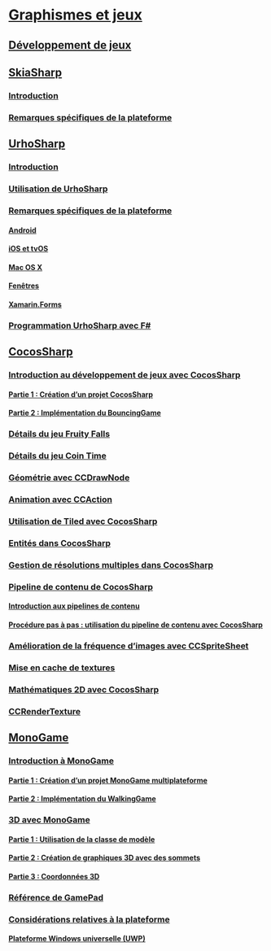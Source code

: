 # [Graphismes et jeux](index.yml)
## [Développement de jeux](game-development/index.md)
## [SkiaSharp](skiasharp/index.md)
### [Introduction](skiasharp/introduction.md)
### [Remarques spécifiques de la plateforme](skiasharp/platform.md)
## [UrhoSharp](urhosharp/index.md)
### [Introduction](urhosharp/introduction.md)
### [Utilisation de UrhoSharp](urhosharp/using.md)
### [Remarques spécifiques de la plateforme](urhosharp/platform/index.md)
#### [Android](urhosharp/platform/android.md)
#### [iOS et tvOS](urhosharp/platform/ios.md)
#### [Mac OS X](urhosharp/platform/mac.md)
#### [Fenêtres](urhosharp/platform/windows.md)
#### [Xamarin.Forms](urhosharp/platform/xamarin-forms.md)
### [Programmation UrhoSharp avec F#](urhosharp/fsharp.md)
## [CocosSharp](cocossharp/index.md)
### [Introduction au développement de jeux avec CocosSharp](cocossharp/first-game/index.md)
#### [Partie 1 : Création d’un projet CocosSharp](cocossharp/first-game/part1.md)
#### [Partie 2 : Implémentation du BouncingGame](cocossharp/first-game/part2.md)
### [Détails du jeu Fruity Falls](cocossharp/fruity-falls.md)
### [Détails du jeu Coin Time](cocossharp/cointime.md)
### [Géométrie avec CCDrawNode](cocossharp/ccdrawnode.md)
### [Animation avec CCAction](cocossharp/ccaction.md)
### [Utilisation de Tiled avec CocosSharp](cocossharp/tiled.md)
### [Entités dans CocosSharp](cocossharp/entities.md)
### [Gestion de résolutions multiples dans CocosSharp](cocossharp/resolutions.md)
### [Pipeline de contenu de CocosSharp](cocossharp/content-pipeline/index.md)
#### [Introduction aux pipelines de contenu](cocossharp/content-pipeline/introduction.md)
#### [Procédure pas à pas : utilisation du pipeline de contenu avec CocosSharp](cocossharp/content-pipeline/walkthrough.md)
### [Amélioration de la fréquence d’images avec CCSpriteSheet](cocossharp/ccspritesheet.md)
### [Mise en cache de textures](cocossharp/texture-cache.md)
### [Mathématiques 2D avec CocosSharp](cocossharp/math.md)
### [CCRenderTexture](cocossharp/ccrendertexture.md)
## [MonoGame](monogame/index.md)
### [Introduction à MonoGame](monogame/introduction/index.md)
#### [Partie 1 : Création d’un projet MonoGame multiplateforme](monogame/introduction/part1.md)
#### [Partie 2 : Implémentation du WalkingGame](monogame/introduction/part2.md)
### [3D avec MonoGame](monogame/3d/index.md)
#### [Partie 1 : Utilisation de la classe de modèle](monogame/3d/part1.md)
#### [Partie 2 : Création de graphiques 3D avec des sommets](monogame/3d/part2.md)
#### [Partie 3 : Coordonnées 3D](monogame/3d/part3.md)
### [Référence de GamePad](monogame/input.md)
### [Considérations relatives à la plateforme](monogame/platforms/index.md)
#### [Plateforme Windows universelle (UWP)](monogame/platforms/uwp.md)
